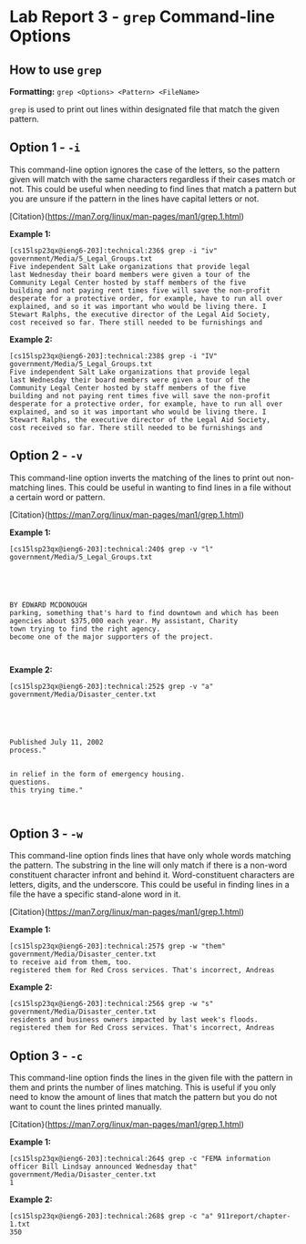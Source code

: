 # Lab Report 3 - `grep` Command-line Options

## How to use `grep`

**Formatting:** `grep <Options> <Pattern> <FileName>`

`grep` is used to print out lines within designated file that match the given pattern.

## Option 1 - `-i`

This command-line option ignores the case of the letters, so the pattern given will match with the same characters regardless if their cases match or not. This could be useful when needing to find lines that match a pattern but you are unsure if the pattern in the lines have capital letters or not.

[Citation}(https://man7.org/linux/man-pages/man1/grep.1.html)

**Example 1:**                                                                                                          
```
[cs15lsp23qx@ieng6-203]:technical:236$ grep -i "iv" government/Media/5_Legal_Groups.txt 
Five independent Salt Lake organizations that provide legal
last Wednesday their board members were given a tour of the
Community Legal Center hosted by staff members of the five
building and not paying rent times five will save the non-profit
desperate for a protective order, for example, have to run all over
explained, and so it was important who would be living there. I
Stewart Ralphs, the executive director of the Legal Aid Society,
cost received so far. There still needed to be furnishings and
```

**Example 2:**                                                                           
```
[cs15lsp23qx@ieng6-203]:technical:238$ grep -i "IV" government/Media/5_Legal_Groups.txt
Five independent Salt Lake organizations that provide legal
last Wednesday their board members were given a tour of the
Community Legal Center hosted by staff members of the five
building and not paying rent times five will save the non-profit
desperate for a protective order, for example, have to run all over
explained, and so it was important who would be living there. I
Stewart Ralphs, the executive director of the Legal Aid Society,
cost received so far. There still needed to be furnishings and
```

## Option 2 - `-v`

This command-line option inverts the matching of the lines to print out non-matching lines. This could be useful in wanting to find lines in a file without a certain word or pattern.

[Citation}(https://man7.org/linux/man-pages/man1/grep.1.html)

**Example 1:**
```
[cs15lsp23qx@ieng6-203]:technical:240$ grep -v "l" government/Media/5_Legal_Groups.txt





BY EDWARD MCDONOUGH
parking, something that's hard to find downtown and which has been
agencies about $375,000 each year. My assistant, Charity
town trying to find the right agency.
become one of the major supporters of the project.



```

**Example 2:**
```
[cs15lsp23qx@ieng6-203]:technical:252$ grep -v "a" government/Media/Disaster_center.txt





Published July 11, 2002
process."


in relief in the form of emergency housing.
questions.
this trying time."



```

## Option 3 - `-w`

This command-line option finds lines that have only whole words matching the pattern. The substring in the line will only match if there is a non-word constituent character infront and behind it. Word-constituent characters are letters, digits, and the underscore. This could be useful in finding lines in a file the have a specific stand-alone word in it. 

[Citation}(https://man7.org/linux/man-pages/man1/grep.1.html)

**Example 1:**
```
[cs15lsp23qx@ieng6-203]:technical:257$ grep -w "them" government/Media/Disaster_center.txt
to receive aid from them, too.
registered them for Red Cross services. That's incorrect, Andreas
```

**Example 2:**
```
[cs15lsp23qx@ieng6-203]:technical:256$ grep -w "s" government/Media/Disaster_center.txt
residents and business owners impacted by last week's floods.
registered them for Red Cross services. That's incorrect, Andreas
```

## Option 3 - `-c`

This command-line option finds the lines in the given file with the pattern in them and prints the number of lines matching. This is useful if you only need to know the amount of lines that match the pattern but you do not want to count the lines printed manually.

[Citation}(https://man7.org/linux/man-pages/man1/grep.1.html)

**Example 1:**
``` 
[cs15lsp23qx@ieng6-203]:technical:264$ grep -c "FEMA information officer Bill Lindsay announced Wednesday that" government/Media/Disaster_center.txt
1
```

**Example 2:**
```
[cs15lsp23qx@ieng6-203]:technical:268$ grep -c "a" 911report/chapter-1.txt 
350
```





